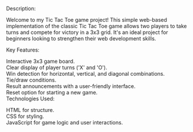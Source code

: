Description:<br>

Welcome to my Tic Tac Toe game project! This simple web-based implementation of the classic Tic Tac Toe game allows two players to take turns and compete for victory in a 3x3 grid. It's an ideal project for beginners looking to strengthen their web development skills.<br>

Key Features:<br>

Interactive 3x3 game board.<br>
Clear display of player turns ('X' and 'O').<br>
Win detection for horizontal, vertical, and diagonal combinations.<br>
Tie/draw conditions.<br>
Result announcements with a user-friendly interface.<br>
Reset option for starting a new game.<br>
Technologies Used:<br>

HTML for structure.<br>
CSS for styling.<br>
JavaScript for game logic and user interactions.<br>
